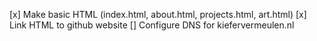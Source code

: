 [x] Make basic HTML (index.html, about.html, projects.html, art.html)
[x] Link HTML to github website
[] Configure DNS for kiefervermeulen.nl
